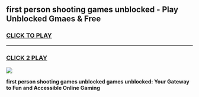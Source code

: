 
## first person shooting games unblocked - Play Unblocked Gmaes & Free
<h3>
<a href="https://news.freeplayer.one?title=first_person_shooting_games_unblocked&ref=23F">CLICK TO PLAY</a></h3>
<hr>

<h3>
<a href="https://news.freeplayer.one?title=first_person_shooting_games_unblocked&ref=23F">CLICK 2 PLAY</a>
  
</h3>

<a href="https://news.freeplayer.one?title=first_person_shooting_games_unblocked&ref=23F/"><img src="https://clearcache.store/games.png"></a>


**first person shooting games unblocked games unblocked: Your Gateway to Fun and Accessible Online Gaming**
